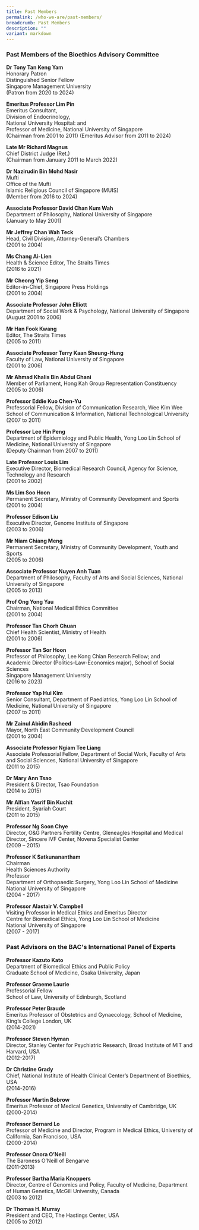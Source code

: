 ```yaml
---
title: Past Members
permalink: /who-we-are/past-members/
breadcrumb: Past Members
description: ""
variant: markdown
---
```

### **Past Members of the Bioethics Advisory Committee**


**Dr Tony Tan Keng Yam**<br>
Honorary Patron<br>
Distinguished Senior Fellow<br>
Singapore Management University<br>
(Patron from 2020 to 2024)

**Emeritus Professor Lim Pin**<br>
Emeritus Consultant,<br>
Division of Endocrinology,<br>
National University Hospital: and<br>
Professor of Medicine,
National University of Singapore<br>
(Chairman from 2001 to 2011) 
(Emeritus Advisor from 2011 to 2024)

**Late Mr Richard Magnus**<br>
Chief District Judge (Ret.) <br>
(Chairman from January 2011 to March 2022)

**Dr Nazirudin Bin Mohd Nasir**<br>
Mufti<br>
Office of the Mufti<br>
Islamic Religious Council of Singapore (MUIS)<br>
(Member from 2016 to 2024)

**Associate Professor David Chan Kum Wah**<br>
Department of Philosophy, National University of Singapore<br>
(January to May 2001)

**Mr Jeffrey Chan Wah Teck**<br>
Head, Civil Division, Attorney-General’s Chambers<br>
(2001 to 2004)

**Ms Chang Ai-Lien**<br>
Health &amp; Science Editor, The Straits Times<br>
(2016 to 2021)

**Mr Cheong Yip Seng**<br>
Editor-in-Chief, Singapore Press Holdings<br>
(2001 to 2004)

**Associate Professor John Elliott**<br>
Department of Social Work &amp; Psychology, National University of Singapore<br>
(August 2001 to 2006)

**Mr Han Fook Kwang**<br>
Editor, The Straits Times<br>
(2005 to 2011)

**Associate Professor Terry Kaan Sheung-Hung**<br>
Faculty of Law, National University of Singapore<br>
(2001 to 2006)

**Mr Ahmad Khalis Bin Abdul Ghani**<br>
Member of Parliament, Hong Kah Group Representation Constituency<br>
(2005 to 2006)

**Professor Eddie Kuo Chen-Yu**<br>
Professorial Fellow, Division of Communication Research, Wee Kim Wee School of Communication &amp; Information, National Technological University<br>
(2007 to 2011)

**Professor Lee Hin Peng**<br>
Department of Epidemiology and Public Health, Yong Loo Lin School of Medicine, National University of Singapore<br>
(Deputy Chairman from 2007 to 2011)

**Late Professor Louis Lim**<br>
Executive Director, Biomedical Research Council, Agency for Science, Technology and Research<br>
(2001 to 2002)

**Ms Lim Soo Hoon**<br>
Permanent Secretary, Ministry of Community Development and Sports<br>
(2001 to 2004)

**Professor Edison Liu**<br>
Executive Director, Genome Institute of Singapore<br>
(2003 to 2006)

**Mr Niam Chiang Meng**<br>
Permanent Secretary, Ministry of Community Development, Youth and Sports<br>
(2005 to 2006)

**Associate Professor Nuyen Anh Tuan**<br>
Department of Philosophy, Faculty of Arts and Social Sciences, National University of Singapore<br>
(2005 to 2013)

**Prof Ong Yong Yau**<br>
Chairman, National Medical Ethics Committee<br>
(2001 to 2004)

**Professor Tan Chorh Chuan**<br>
Chief Health Scientist, Ministry of Health<br>
(2001 to 2006)

**Professor Tan Sor Hoon**<br>
Professor of Philosophy, Lee Kong Chian Research Fellow; and<br>
Academic Director (Politics-Law-Economics major), School of Social Sciences<br>
Singapore Management University<br>
(2016 to 2023)

**Professor Yap Hui Kim**<br>
Senior Consultant, Department of Paediatrics, Yong Loo Lin School of Medicine, National University of Singapore<br>
(2007 to 2011)

**Mr Zainul Abidin Rasheed**<br>
Mayor, North East Community Development Council<br>
(2001 to 2004) 

**Associate Professor Ngiam Tee Liang**<br>
Associate Professorial Fellow, Department of Social Work, Faculty of Arts<br>
and Social Sciences, National University of Singapore<br>
(2011 to 2015) 

**Dr Mary Ann Tsao**<br>
President &amp; Director, Tsao Foundation<br>
(2014 to 2015) 

**Mr Alfian Yasrif Bin Kuchit**<br>
President, Syariah Court<br>
(2011 to 2015) 

**Professor Ng Soon Chye**<br>
Director, O&amp;G Partners Fertility Centre, Gleneagles Hospital and Medical Director, Sincere IVF
Center, Novena Specialist Center<br>
(2009 – 2015) 

**Professor K Satkunanantham**<br>
Chairman<br>
Health Sciences Authority<br>
Professor<br>
Department of Orthopaedic Surgery, Yong Loo Lin School of Medicine<br>
National University of Singapore<br>
(2004 - 2017) 

**Professor Alastair V. Campbell**<br>
Visiting Professor in Medical Ethics and Emeritus Director<br>
Centre for Biomedical Ethics, Yong Loo Lin School of Medicine<br>
National University of Singapore<br>
(2007 - 2017) 

### **Past Advisors on the BAC's International Panel of Experts**

        

**Professor Kazuto Kato**  
Department of Biomedical Ethics and Public Policy  
Graduate School of Medicine, Osaka University, Japan

**Professor Graeme Laurie**  
Professorial Fellow  
School of Law, University of Edinburgh, Scotland


**Professor Peter Braude**<br>
Emeritus Professor of Obstetrics and Gynaecology, School of Medicine, King’s College London, UK<br>
(2014-2021)

**Professor Steven Hyman**<br>
Director, Stanley Center for Psychiatric Research, Broad Institute of MIT and Harvard, USA<br>
(2012-2017) 

**Dr Christine Grady**<br>
Chief, National Institute of Health Clinical Center’s Department of Bioethics, USA<br>
(2014-2016) 

**Professor Martin Bobrow**<br>
Emeritus Professor of Medical Genetics, University of Cambridge, UK<br>
(2000-2014) 

**Professor Bernard Lo**<br>
Professor of Medicine and Director, Program in Medical Ethics, University of California, San Francisco, USA<br>
(2000-2014) 

**Professor Onora O’Neill**<br> 
The Baroness O’Neill of Bengarve <br>
(2011-2013) 

**Professor Bartha Maria Knoppers**<br> 
Director, Centre of Genomics and Policy, Faculty of Medicine, Department of Human Genetics, McGill University, Canada<br> 
(2003 to 2012) 

**Dr Thomas H. Murray**<br>
President and CEO, The Hastings Center, USA<br>
(2005 to 2012)